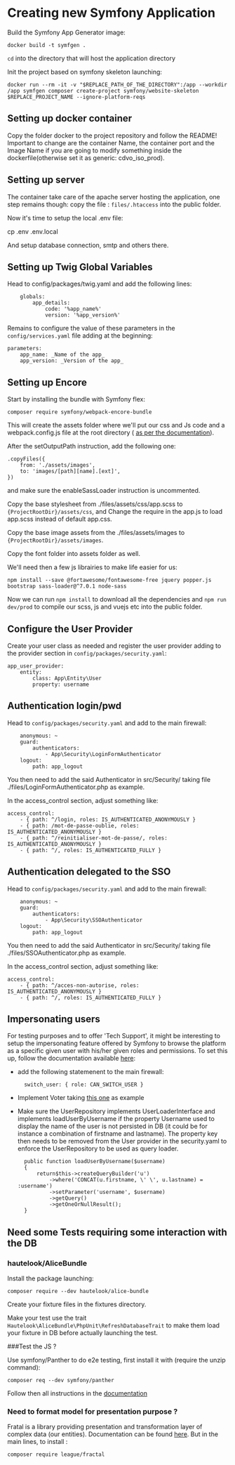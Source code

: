 # Creating new Symfony Application

Build the Symfony App Generator image:

    docker build -t symfgen .

`cd` into the directory that will host the application directory

Init the project based on symfony skeleton launching:

    docker run --rm -it -v "$REPLACE_PATH_OF_THE_DIRECTORY":/app --workdir /app symfgen composer create-project symfony/website-skeleton $REPLACE_PROJECT_NAME --ignore-platform-reqs

## Setting up docker container

Copy the folder docker to the project repository and follow the README!
Important to change are the container Name, the container port and the Image Name if you are going to modify something inside the dockerfile(otherwise set it as generic: cdvo_iso_prod).

## Setting up server

The container take care of the apache server hosting the application, one step remains though: copy the file : `files/.htaccess` into the public folder.

Now it's time to setup the local .env file:

cp .env .env.local

And setup database connection, smtp and others there.

## Setting up Twig Global Variables

Head to config/packages/twig.yaml and add the following lines:

```
    globals:
        app_details:
            code: '%app_name%'
            version: '%app_version%'
```

Remains to configure the value of these parameters in the `config/services.yaml` file adding at the beginning:

```
parameters:
    app_name: _Name of the app_
    app_version: _Version of the app_
```

## Setting up Encore

Start by installing the bundle with Symfony flex:

    composer require symfony/webpack-encore-bundle

This will create the assets folder where we'll put our css and Js code and a webpack.config.js file at the root directory ( [as per the documentation](https://symfony.com/doc/current/frontend/encore/installation.html)).

After the setOutputPath instruction, add the following one:

```
.copyFiles({
    from: './assets/images',
    to: 'images/[path][name].[ext]',
})
```

and make sure the enableSassLoader instruction is uncommented.

Copy the base stylesheet from ./files/assets/css/app.scss to `{ProjectRootDir}/assets/css`, and Change the require in the app.js to load app.scss instead of default app.css.

Copy the base image assets from the ./files/assets/images to `{ProjectRootDir}/assets/images`.

Copy the font folder into assets folder as well.

We'll need then a few js librairies to make life easier for us:

    npm install --save @fortawesome/fontawesome-free jquery popper.js bootstrap sass-loader@^7.0.1 node-sass

Now we can run `npm install` to download all the dependencies and `npm run dev/prod` to compile our scss, js and vuejs etc into the public folder.

## Configure the User Provider

Create your user class as needed and register the user provider adding to the provider section in `config/packages/security.yaml`:

```
app_user_provider:
    entity:
        class: App\Entity\User
        property: username
```

## Authentication login/pwd

Head to `config/packages/security.yaml` and add to the main firewall:

```
    anonymous: ~
    guard:
        authenticators:
            - App\Security\LoginFormAuthenticator
    logout:
        path: app_logout
```

You then need to add the said Authenticator in src/Security/ taking file ./files/LoginFormAuthenticator.php as example.

In the access_control section, adjust something like:

    access_control:
        - { path: ^/login, roles: IS_AUTHENTICATED_ANONYMOUSLY }
        - { path: /mot-de-passe-oublie, roles: IS_AUTHENTICATED_ANONYMOUSLY }
        - { path: ^/reinitialiser-mot-de-passe/, roles: IS_AUTHENTICATED_ANONYMOUSLY }
        - { path: ^/, roles: IS_AUTHENTICATED_FULLY }

## Authentication delegated to the SSO

Head to `config/packages/security.yaml` and add to the main firewall:

```
    anonymous: ~
    guard:
        authenticators:
            - App\Security\SSOAuthenticator
    logout:
        path: app_logout
```

You then need to add the said Authenticator in src/Security/ taking file ./files/SSOAuthenticator.php as example.

In the access_control section, adjust something like:

    access_control:
        - { path: ^/acces-non-autorise, roles: IS_AUTHENTICATED_ANONYMOUSLY }
        - { path: ^/, roles: IS_AUTHENTICATED_FULLY }

## Impersonating users

For testing purposes and to offer 'Tech Support', it might be interesting to setup the impersonating feature offered by Symfony to browse the platform as a specific given user with his/her given roles and permissions.
To set this up, follow the documentation available [here](https://symfony.com/doc/current/security/impersonating_user.html):

- add the following statemenent to the main firewall:

        switch_user: { role: CAN_SWITCH_USER }

* Implement Voter taking [this one](./files/SwitchToUserVoter.php) as example

* Make sure the UserRepository implements UserLoaderInterface and implements loadUserByUsername if the property Username used to display the name of the user is not persisted in DB (it could be for instance a combination of firstname and lastname). The property key then needs to be removed from the User provider in the security.yaml to enforce the UserRepository to be used as query loader.

        public function loadUserByUsername($username)
        {
            return$this->createQueryBuilder('u')
                ->where('CONCAT(u.firstname, \' \', u.lastname) = :username')
                ->setParameter('username', $username)
                ->getQuery()
                ->getOneOrNullResult();
        }

## Need some Tests requiring some interaction with the DB

### hautelook/AliceBundle

Install the package launching:

    composer require --dev hautelook/alice-bundle

Create your fixture files in the fixtures directory.

Make your test use the trait `Hautelook\AliceBundle\PhpUnit\RefreshDatabaseTrait` to make them load your fixture in DB before actually launching the test.

###Test the JS ?

Use symfony/Panther to do e2e testing, first install it with (require the unzip command):

    composer req --dev symfony/panther

Follow then all instructions in the [documentation](https://packagist.org/packages/symfony/panther)

### Need to format model for presentation purpose ?

Fratal is a library providing presentation and transformation layer of complex data (our entities).
Documentation can be found [here](https://fractal.thephpleague.com/). But in the main lines, to install :

    composer require league/fractal
